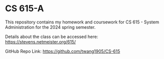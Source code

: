 # CS 615-A

This repository contains my homework and coursework for CS 615 - System Administration for the 2024 spring semester.

Details about the class can be accessed here:
https://stevens.netmeister.org/615/

GitHub Repo Link:
https://github.com/twang1905/CS-615